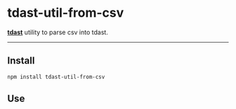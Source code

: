 # tdast-util-from-csv

[**tdast**][tdast] utility to parse csv into tdast.

---

## Install

```sh
npm install tdast-util-from-csv
```

## Use

```ts
```

<!-- Definitions -->
[tdast]: https://github.com/tdast/tdast
